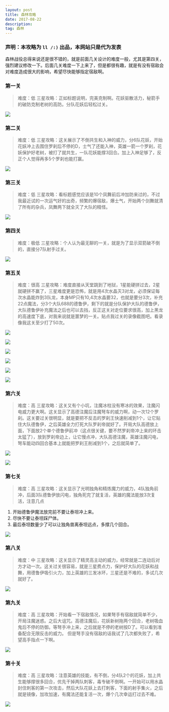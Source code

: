 ```yaml
---
layout: post
title: 森林攻略
date: 2017-08-22
description:  
tag: 森林
--- 
```

### 声明：本攻略为 ```ll /:)``` 出品，本网站只是代为发表

森林战役总得来说还是很不错的，就是前面几关设计的难度一般，尤其是第四关，强烈建议修改一下。后面几关难度一下上来了，但是都很有趣，就是有没有宿敌会对难度造成很大的影响，希望尽快能够指定宿敌啊。

### 第一关
>难度：低
三星攻略：正如标题说明，完美克制啊。花妖驱散活力，秘箭手的破防克制老树的高防。分队花妖后轻松过关。

![](/images/gl/sl-01.png)

### 第二关
>难度：低
三星攻略：这关展示了不倒共生和入神的威力，分6队花妖，开始花妖冲上去围住罗刹后不停的D，士气了还能入神，英雄一箭一个罗刹，花妖保护好老树，被打了就共生，一队花妖能撑3回合。加上入神足够了，反正个人觉得再多5个罗刹也能打赢。

![](/images/gl/sl-02.png)

### 第三关
>难度：低
三星攻略：看标题感觉应该是10个凤舞前后冲加防来过的，不过我最近试的一次运气好的出奇，频繁的爆宿敌，爆士气，开始两个剑舞就清了所有的杂兵，凤舞两下就全灭了大队的精怪。

![](/images/gl/sl-03.png)

### 第四关
>难度：极低
三星攻略：个人认为最无聊的一关，就是为了显示双箭破不倒的，直接分7队射手过关。

![](/images/gl/sl-04.png)

### 第五关
>难度：很高
三星攻略：难度直接从天堂跳到了地狱，1星能硬拼过去，2星就硬拼不赢了，三星难度更是恐怖，就是用4次水晶灭3对龙，必须保证每次水晶能炸到3队龙，本身MP只有10,4次水晶要32，也就是要分3次，补充22点魔法，分3个大队688的德鲁伊，剩下的就是分队保护大队的德鲁伊，大队德鲁伊补充魔法之后也可以去挡，反正这关对走位要求很高，加上黑龙的高速度下底，对我来说就是噩梦的一关。贴点我过关的录像截图吧。看录像我这关至少打了50次。

![](/images/gl/sl-05.png)

![](/images/gd/sl1.png)

![](/images/gd/sl2.png)

![](/images/gd/sl3.png)

![](/images/gd/sl4.png)

![](/images/gd/sl5.png)

### 第六关
>难度：高
三星攻略：这关又有个小坑，注魔冰柱没有寒冰的效果，注魔闪电威力更大啊。这关显示了高德注魔后注魔弩车的威力啊，动一次12个罗刹。这关要过关很明显，就是要把不反击的罗刹王快速削减到1个，让它贴住大队德鲁伊，之后英雄全力打死大队罗刹帝就好了。开局大队高德放上面，下面放2个单个德鲁伊前冲（这点很关键，要不然罗刹帝冲上来的环击太猛了），放到罗刹帝边上，让它慢点冲，大队高德注魔，英雄注魔闪电，弩车能动四回合基本上就能把罗刹王削减到1个，之后就简单了。

![](/images/gl/sl-06.png)

![](/images/gd/sl6.png)

### 第七关
>难度：高
三星攻略：这关显示了光明独角和精炼魔力的威力，4队独角前冲，后面3队德鲁伊放闪电，独角死完了就复活，英雄的魔法能放3次复活，注意几点
1. 开始德鲁伊魔法放完前不要让泰坦冲上来。
2. 尽快不要让泰坦踩尸体。
3. 最后泰坦数量少了可以让独角兽离泰坦远点，多撑几个回合。

![](/images/gl/sl-07.png)

### 第八关
>难度：中
三星攻略：这关显示了精灵高主动的威力，经常就是二连动后对方才动一次。这关过关很容易，就是三星费点力，保护好大队的花妖和战舞，用德鲁伊吸引火力，加上英雄的三发冰环，三星还是不难的，多试几次就好了。

![](/images/gl/sl-08.png)

### 第九关
>难度：高
三星攻略：开始看一下宿敌情况，如果弩手有宿敌就简单不少，开局注魔迷惑。之后大诅咒。高德注魔后，花妖新树拖两个回合，老树吸血鬼后不停的防御。等弩手冲上来，之后就是不停的老树按D了。可以看到准备配合无限反击的威力。
但是弩手没有宿敌的话我试了几次都失败了，希望高手指点一下啊。

![](/images/gl/sl-09.png)

### 第十关
>难度：高
三星攻略：注意英雄的技能，有不倒，分4队2个的花妖，加上共生能够撑很多回合，优先干掉两队刺客，毒专破不倒啊。一开始可以用水晶封住刺客的第一次攻击，然后大队花妖上去打刺客，下面的射手集火，之后就是镜像，加攻加速，有魔法还能复活一次，爆个几次幸运打过去不难。

![](/images/gl/sl-10.png)